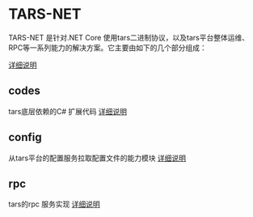 # TARS-NET

TARS-NET 是针对.NET Core 使用tars二进制协议，以及tars平台整体运维、RPC等一系列能力的解决方案。它主要由如下的几个部分组成：

[详细说明](https://github.com/Tencent/Tars/blob/master/php/tars-deploy/README.md)

## codes

tars底层依赖的C# 扩展代码
[详细说明](https://github.com/TarsNET/codecs/blob/master/README.md)
 
## config

从tars平台的配置服务拉取配置文件的能力模块
[详细说明](https://github.com/TarsNET/config/tree/master/README.md)
 
## rpc

tars的rpc 服务实现
[详细说明](https://github.com/TarsNET/rpc/tree/master/README.md)



    
